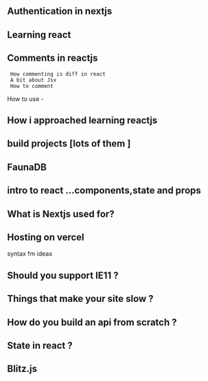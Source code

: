 ## Authentication in nextjs

## Learning react

## Comments in reactjs

     How commenting is diff in react
     A bit about Jsx
     How to comment

How to use - 

## How i approached learning reactjs

## build projects [lots of them ]

## FaunaDB

## intro to react ...components,state and props

## What is Nextjs used for?

## Hosting on vercel

syntax fm ideas

## Should you support IE11 ?

## Things that make your site slow ?

## How do you build an api from scratch ?

## State in react ?

## Blitz.js
